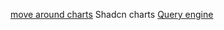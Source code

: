 [move around charts](https://swapy.tahazsh.com/) 
Shadcn charts
[Query engine](https://github.com/obi1kenobi/trustfall)